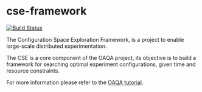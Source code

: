 cse-framework
=============

[![Build Status](https://secure.travis-ci.org/oaqa/cse-framework.png)](http://travis-ci.org/oaqa/cse-framework)

The Configuration Space Exploration Framework, is a project to enable large-scale distributed experimentation. 

The CSE is a core component of the OAQA project, its objective is to build a framework for searching
optimal experiment configurations, given time and resource constraints.

For more information please refer to the [OAQA tutorial](https://github.com/oaqa/oaqa-tutorial/wiki/Tutorial).
